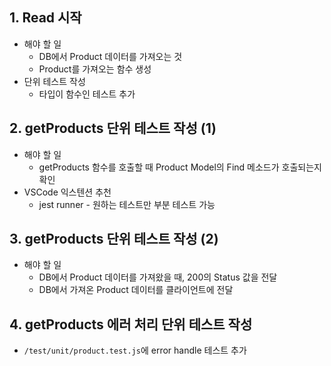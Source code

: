 ## 1. Read 시작
* 해야 할 일
  * DB에서 Product 데이터를 가져오는 것
  * Product를 가져오는 함수 생성
* 단위 테스트 작성
  * 타입이 함수인 테스트 추가

## 2. getProducts 단위 테스트 작성 (1)
* 해야 할 일
  * getProducts 함수를 호출할 때 Product Model의 Find 메소드가 호출되는지 확인
* VSCode 익스텐션 추천
  * jest runner - 원하는 테스트만 부분 테스트 가능

## 3. getProducts 단위 테스트 작성 (2)
* 해야 할 일
  * DB에서 Product 데이터를 가져왔을 때, 200의 Status 값을 전달
  * DB에서 가져온 Product 데이터를 클라이언트에 전달

## 4. getProducts 에러 처리 단위 테스트 작성
* `/test/unit/product.test.js`에 error handle 테스트 추가
